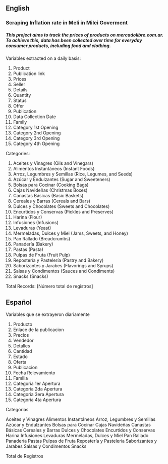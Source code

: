 ## English

### Scraping Inflation rate in Meli in Milei Goverment

##### This project aims to track the prices of products on mercadolibre.com.ar. To achieve this, data has been collected over time for everyday consumer products, including food and clothing.

Variables extracted on a daily basis:

1. Product
2. Publication link
3. Prices
4. Seller
5. Details
6. Quantity
7. Status
8. Offer
9. Publication
10. Data Collection Date
11. Family
12. Category 1st Opening
13. Category 2nd Opening
14. Category 3rd Opening
15. Category 4th Opening

Categories:

1. Aceites y Vinagres (Oils and Vinegars)
2. Alimentos Instantáneos (Instant Foods)
3. Arroz, Legumbres y Semillas (Rice, Legumes, and Seeds)
4. Azúcar y Endulzantes (Sugar and Sweeteners)
5. Bolsas para Cocinar (Cooking Bags)
6. Cajas Navideñas (Christmas Boxes)
7. Canastas Básicas (Basic Baskets)
8. Cereales y Barras (Cereals and Bars)
9. Dulces y Chocolates (Sweets and Chocolates)
10. Encurtidos y Conservas (Pickles and Preserves)
11. Harina (Flour)
12. Infusiones (Infusions)
13. Levaduras (Yeast)
14. Mermeladas, Dulces y Miel (Jams, Sweets, and Honey)
15. Pan Rallado (Breadcrumbs)
16. Panadería (Bakery)
17. Pastas (Pasta)
18. Pulpas de Fruta (Fruit Pulp)
19. Repostería y Pastelería (Pastry and Bakery)
20. Saborizantes y Jarabes (Flavorings and Syrups)
21. Salsas y Condimentos (Sauces and Condiments)
22. Snacks (Snacks)

Total Records: [Número total de registros]


## Español

Variables que se extrayeron diariamente

1. Producto 
2. Enlace de la publicacion
3. Precios
4. Vendedor
5. Detalles
6. Cantidad
7. Estado
8. Oferta
9. Publicacion
10. Fecha Relevamiento
11. Familia
12. Categoria 1er Apertura
13. Categoria 2da Apertura
14. Categoria 3era Apertura
15. Categoria 4ta Apertura

Categorias 

Aceites y Vinagres
Alimentos Instantáneos
Arroz, Legumbres y Semillas
Azúcar y Endulzantes
Bolsas para Cocinar
Cajas Navideñas
Canastas Básicas
Cereales y Barras
Dulces y Chocolates
Encurtidos y Conservas
Harina
Infusiones
Levaduras
Mermeladas, Dulces y Miel
Pan Rallado
Panadería
Pastas
Pulpas de Fruta
Repostería y Pastelería
Saborizantes y Jarabes
Salsas y Condimentos
Snacks

Total de Registros


